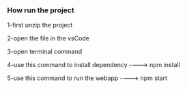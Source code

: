 ### How run the project

1-first unzip the project

2-open the file in the vsCode

3-open terminal command

4-use this command to install dependency ----> npm install

5-use this command to run the webapp ----> npm start
